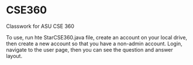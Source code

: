 # CSE360
Classwork for ASU CSE 360


To use, run hte StarCSE360.java file, create an account on your local drive, then create a new account so that you have a non-admin account. Login, navigate to the user page, then you can see the question and answer layout. 
